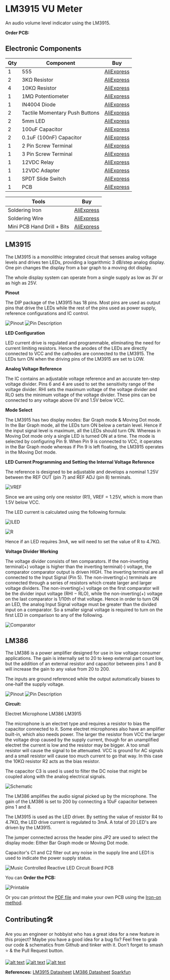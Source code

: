 # LM3915 VU Meter
An audio volume level indicator using the LM3915.

**Order PCB:**

## Electronic Components
| Qty | Component | Buy |
| ------------- | ------------- | ------------- |
| 1 | 555 |[AliExpress](http://s.click.aliexpress.com/e/sCv1ACC) |
| 2 | 3KΩ Resistor |[AliExpress](http://s.click.aliexpress.com/e/bh4eqrQs) |
| 4 | 10KΩ Resistor |[AliExpress](http://s.click.aliexpress.com/e/bh4eqrQs) |
| 1 | 1MΩ Potentiometer |[AliExpress](http://s.click.aliexpress.com/e/bR23nRuG) |
| 1 | IN4004 Diode |[AliExpress](http://s.click.aliexpress.com/e/HW1fm16) |
| 2 | Tactile Momentary Push Buttons |[AliExpress](http://s.click.aliexpress.com/e/c77Ajrpq) |
| 2 | 5mm LED |[AliExpress](http://s.click.aliexpress.com/e/wuFpLXS) |
| 2 | 100uF Capacitor |[AliExpress](http://s.click.aliexpress.com/e/c9FHzl5W) |
| 2 | 0.1uF (100nF) Capacitor |[AliExpress](http://s.click.aliexpress.com/e/byQG0DZW) |
| 1 | 2 Pin Screw Terminal |[AliExpress](http://s.click.aliexpress.com/e/bj5UNUs0) |
| 1 | 3 Pin Screw Terminal |[AliExpress](http://s.click.aliexpress.com/e/bj5UNUs0) |
| 1 | 12VDC Relay |[AliExpress](http://s.click.aliexpress.com/e/xyrHlu8) |
| 1 | 12VDC Adapter |[AliExpress](http://s.click.aliexpress.com/e/V0x0bms) |
| 1 | SPDT Slide Switch |[AliExpress](http://s.click.aliexpress.com/e/cDjWUvjK) |
| 1 | PCB |[AliExpress](http://s.click.aliexpress.com/e/dhgwzKY) |


| Tools | Buy |
|--|--|
|Soldering Iron|[AliExpress](http://s.click.aliexpress.com/e/E83bSJI) |
|Soldering Wire|[AliExpress](http://s.click.aliexpress.com/e/PdhB0nm) |
|Mini PCB Hand Drill + Bits|[AliExpress](http://s.click.aliexpress.com/e/b93tomjI) |

## LM3915

The LM3915 is a monolithic integrated circuit that senses analog voltage levels and drives ten LEDs,
providing a logarithmic 3 dB/step analog display. One pin changes the display from a bar graph to
a moving dot display.

The whole display system can operate from a single supply as low as 3V or as high as 25V.

**Pinout**

The DIP package of the LM3915 has 18 pins. Most pins are used as output pins that drive the LEDs while the rest of the pins used as power supply, reference configurations and IC control.

![Pinout](https://github.com/jonathanrjpereira/LM3915-VU-Meter/blob/master/img/LM3915.png)
![Pin Description](https://github.com/jonathanrjpereira/LM3915-VU-Meter/blob/master/img/pindescription.png)

**LED Configuration**

LED current drive is regulated and programmable, eliminating the need for current limiting resistors. Hence the anodes of the LEDs are directly connected to VCC and the cathodes are connected to the LM3915. The LEDs turn ON when the driving pins of the LM3915 are set to LOW.

**Analog Voltage Reference**

The IC contains an adjustable voltage reference and an accurate ten-step voltage divider. Pins 6 and 4 are used to set the sensitivity range of the voltage divider. RHI sets the maximum voltage of the voltage divider and RLO sets the minimum voltage of the voltage divider. These pins can be connected to any voltage above 0V and 1.5V below VCC.

**Mode Select**

The LM3915 has two display modes: Bar Graph mode & Moving Dot mode.
In the Bar Graph mode, all the LEDs turn ON below a certain level. Hence if the input signal level is maximum, all the LEDs should turn ON. Whereas in Moving Dot mode only a single LED is turned ON at a time.
The mode is selected by configuring Pin 9. When Pin 9 is connected to VCC, it operates in the Bar Graph mode whereas if Pin 9 is left floating, the LM3915 operates in the Moving Dot mode.

**LED Current Programming and Setting the Internal Voltage Reference**

The reference is designed to be adjustable and develops a nominal 1.25V between the REF OUT (pin 7) and REF ADJ (pin 8) terminals.

![VREF](https://github.com/jonathanrjpereira/LM3915-VU-Meter/blob/master/img/eqn1.svg)

Since we are using only one resistor (R1), VREF = 1.25V, which is more than 1.5V below VCC.

The LED current is calculated using the following formula:

![ILED](https://github.com/jonathanrjpereira/LM3915-VU-Meter/blob/master/img/eqn2.svg)

![R](https://github.com/jonathanrjpereira/LM3915-VU-Meter/blob/master/img/eqn3.svg)

Hence if an LED requires 3mA, we will need to set the value of R to 4.7KΩ.

**Voltage Divider Working**

The voltage divider consists of ten comparators. If the non-inverting terminal(+) voltage is higher than the inverting terminal(-) voltage, the comparator comparator output is driven HIGH. The inverting terminal are all connected to the Input Signal (Pin 5). The non-inverting(+) terminals are connected through a series of resistors which create larger and larger voltage dividers. The non-inverting(+) voltage on the first comparator will be the divider input voltage (RHI − RLO), while the non-inverting(+) voltage on the last comparator is 1/10th of that voltage. Hence in order to turn ON an LED, the analog Input Signal voltage must be greater than the divided input on a comparator. So a smaller signal voltage is required to turn on the first LED in comparison to any of the following.

![Comparator](https://github.com/jonathanrjpereira/LM3915-VU-Meter/blob/master/img/comparator.png)

## LM386
The LM386 is a power amplifier designed for use in low voltage consumer applications. The gain is internally set to 20 to keep external part count low, but the addition of an external resistor and capacitor between pins 1 and 8 will increase the gain to any value from 20 to 200.

The inputs are ground referenced while the output automatically biases to one-half the supply voltage.

![Pinout](https://github.com/jonathanrjpereira/555-Electronic-Car-Horn/blob/master/img/386pinout.png)
![Pin Description](https://github.com/jonathanrjpereira/555-Electronic-Car-Horn/blob/master/img/386pindescription.png)

**Circuit:**

Electret Microphone
LM386
LM3915

The microphone is an electret type and requires a resistor to bias the capacitor connected to it. Some electret microphones also have an amplifier built-in, which also needs power. The larger the resistor from VCC the larger the voltage drop caused by the supply current, though for an unamplified electret the current is low and the resistor may be bigger.
A too small resistor will cause the signal to be attenuated. VCC is ground for AC signals and a small resistor will cause too much current to go that way. In this case the 10KΩ resistor R2 acts as the bias resistor.

The capacitor C3 is used is used to filter the DC noise that might be coupled along with the analog electrical signals.

![Schematic](https://github.com/jonathanrjpereira/LM3915-VU-Meter/tree/master/img/sch.png)

The LM386 amplifies the audio signal picked up by the microphone. The gain of the LM386 is set to 200 by connecting a 10uF capacitor between pins 1 and 8.

The LM3915 is used as the LED driver. By setting the value of resistor R4 to 4.7KΩ, the LED drive current is regulated to 3mA. A total of 20 LED's are driven by the LM3915.

The jumper connected across the header pins JP2 are used to select the display mode: Either Bar Graph mode or Moving Dot mode.

Capacitor's C1 and C2 filter out any noise in the supply line and LED1 is used to indicate the power supply status.

![Music Controlled Reactive LED Circuit Board PCB](https://github.com/jonathanrjpereira/LM3915-VU-Meter/tree/master/img/brd.png)

You can **Order the PCB:** []()

![Printable](https://github.com/jonathanrjpereira/LM3915-VU-Meter/tree/master/img/printable.png)

Or you can printout the [PDF file](https://github.com/jonathanrjpereira/LM3915-VU-Meter/tree/master/img/printable.pdf) and make your own PCB using the [Iron-on method]().

## Contributing🛠
Are you an engineer or hobbyist who has a great idea for a new feature in this project? Maybe you have a good idea for a bug fix? Feel free to grab our code & schematics from Github and tinker with it. Don't forget to smash ⭐️ & the Pull Request button.

[![alt text][1.1]][1] [![alt text][2.1]][2] [![alt text][3.1]][3]

[1.1]: https://github.com/jonathanrjpereira/Social-Media-README/blob/master/youtube.png (YouTube)
[2.1]: https://github.com/jonathanrjpereira/Social-Media-README/blob/master/instagram.png (Instagram)
[3.1]: https://github.com/jonathanrjpereira/Social-Media-README/blob/master/github.png (GitHub)

[1]: https://www.youtube.com/channel/UCRW-41O1vy98KKgJRQoYzdg
[2]: https://www.instagram.com/electroguruji/
[3]: https://github.com/jonathanrjpereira

**References:**
[LM3915 Datasheet](https://github.com/jonathanrjpereira/LM3915-VU-Meter/tree/master/img/LM3915.pdf)
[LM386 Datasheet](http://www.ti.com/lit/ds/symlink/lm386.pdf)
[Sparkfun](https://learn.sparkfun.com/tutorials/dotbar-display-driver-hookup-guide/introduction)
